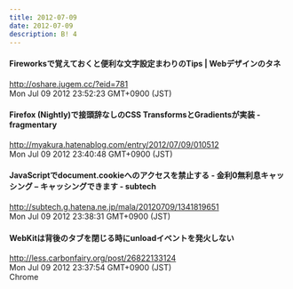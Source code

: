 ```yaml
---
title: 2012-07-09
date: 2012-07-09
description: B! 4
---
```


#### Fireworksで覚えておくと便利な文字設定まわりのTips | Webデザインのタネ
http://oshare.jugem.cc/?eid=781<br>
Mon Jul 09 2012 23:52:23 GMT+0900 (JST)<br>


#### Firefox (Nightly)で接頭辞なしのCSS TransformsとGradientsが実装 - fragmentary
http://myakura.hatenablog.com/entry/2012/07/09/010512<br>
Mon Jul 09 2012 23:40:48 GMT+0900 (JST)<br>


#### JavaScriptでdocument.cookieへのアクセスを禁止する  - 金利0無利息キャッシング – キャッシングできます - subtech
http://subtech.g.hatena.ne.jp/mala/20120709/1341819651<br>
Mon Jul 09 2012 23:38:31 GMT+0900 (JST)<br>


#### WebKitは背後のタブを閉じる時にunloadイベントを発火しない
http://less.carbonfairy.org/post/26822133124<br>
Mon Jul 09 2012 23:37:54 GMT+0900 (JST)<br>
Chrome


